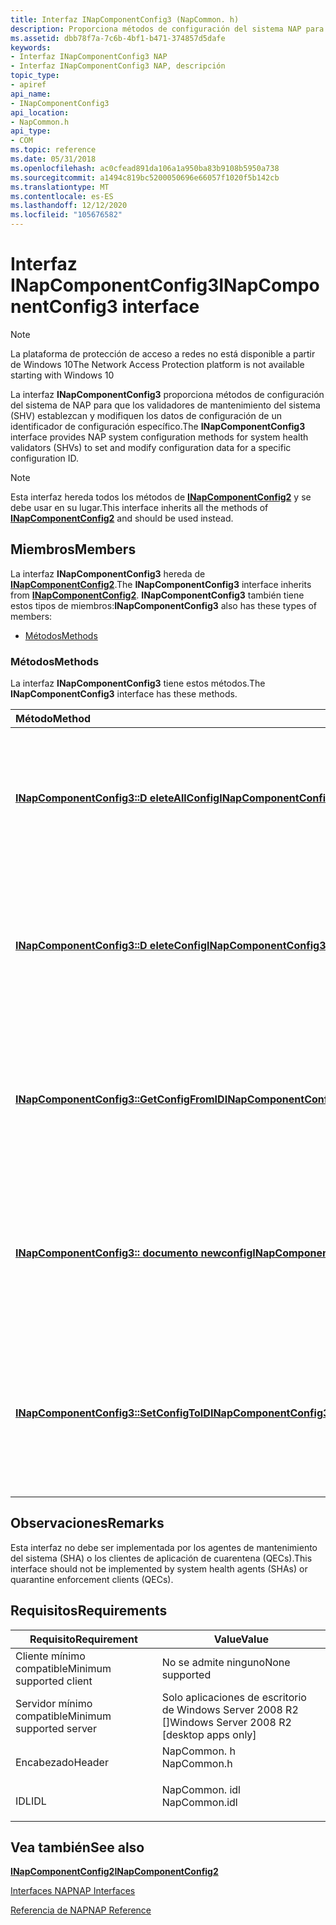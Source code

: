 ```yaml
---
title: Interfaz INapComponentConfig3 (NapCommon. h)
description: Proporciona métodos de configuración del sistema NAP para que los validadores de mantenimiento del sistema (SHV) establezcan y modifiquen los datos de configuración de un identificador de configuración específico.
ms.assetid: dbb78f7a-7c6b-4bf1-b471-374857d5dafe
keywords:
- Interfaz INapComponentConfig3 NAP
- Interfaz INapComponentConfig3 NAP, descripción
topic_type:
- apiref
api_name:
- INapComponentConfig3
api_location:
- NapCommon.h
api_type:
- COM
ms.topic: reference
ms.date: 05/31/2018
ms.openlocfilehash: ac0cfead891da106a1a950ba83b9108b5950a738
ms.sourcegitcommit: a1494c819bc5200050696e66057f1020f5b142cb
ms.translationtype: MT
ms.contentlocale: es-ES
ms.lasthandoff: 12/12/2020
ms.locfileid: "105676582"
---
```

# <a name="inapcomponentconfig3-interface"></a><span data-ttu-id="61bc8-105">Interfaz INapComponentConfig3</span><span class="sxs-lookup"><span data-stu-id="61bc8-105">INapComponentConfig3 interface</span></span>

> [!Note]  
> <span data-ttu-id="61bc8-106">La plataforma de protección de acceso a redes no está disponible a partir de Windows 10</span><span class="sxs-lookup"><span data-stu-id="61bc8-106">The Network Access Protection platform is not available starting with Windows 10</span></span>

 

<span data-ttu-id="61bc8-107">La interfaz **INapComponentConfig3** proporciona métodos de configuración del sistema de NAP para que los validadores de mantenimiento del sistema (SHV) establezcan y modifiquen los datos de configuración de un identificador de configuración específico.</span><span class="sxs-lookup"><span data-stu-id="61bc8-107">The **INapComponentConfig3** interface provides NAP system configuration methods for system health validators (SHVs) to set and modify configuration data for a specific configuration ID.</span></span>

> [!Note]  
> <span data-ttu-id="61bc8-108">Esta interfaz hereda todos los métodos de [**INapComponentConfig2**](inapcomponentconfig2.md) y se debe usar en su lugar.</span><span class="sxs-lookup"><span data-stu-id="61bc8-108">This interface inherits all the methods of [**INapComponentConfig2**](inapcomponentconfig2.md) and should be used instead.</span></span>

 

## <a name="members"></a><span data-ttu-id="61bc8-109">Miembros</span><span class="sxs-lookup"><span data-stu-id="61bc8-109">Members</span></span>

<span data-ttu-id="61bc8-110">La interfaz **INapComponentConfig3** hereda de [**INapComponentConfig2**](inapcomponentconfig2.md).</span><span class="sxs-lookup"><span data-stu-id="61bc8-110">The **INapComponentConfig3** interface inherits from [**INapComponentConfig2**](inapcomponentconfig2.md).</span></span> <span data-ttu-id="61bc8-111">**INapComponentConfig3** también tiene estos tipos de miembros:</span><span class="sxs-lookup"><span data-stu-id="61bc8-111">**INapComponentConfig3** also has these types of members:</span></span>

-   [<span data-ttu-id="61bc8-112">Métodos</span><span class="sxs-lookup"><span data-stu-id="61bc8-112">Methods</span></span>](#methods)

### <a name="methods"></a><span data-ttu-id="61bc8-113">Métodos</span><span class="sxs-lookup"><span data-stu-id="61bc8-113">Methods</span></span>

<span data-ttu-id="61bc8-114">La interfaz **INapComponentConfig3** tiene estos métodos.</span><span class="sxs-lookup"><span data-stu-id="61bc8-114">The **INapComponentConfig3** interface has these methods.</span></span>



| <span data-ttu-id="61bc8-115">Método</span><span class="sxs-lookup"><span data-stu-id="61bc8-115">Method</span></span>                                                                                | <span data-ttu-id="61bc8-116">Descripción</span><span class="sxs-lookup"><span data-stu-id="61bc8-116">Description</span></span>                                                                                                    |
|:--------------------------------------------------------------------------------------|:---------------------------------------------------------------------------------------------------------------|
| [<span data-ttu-id="61bc8-117">**INapComponentConfig3::D eleteAllConfig**</span><span class="sxs-lookup"><span data-stu-id="61bc8-117">**INapComponentConfig3::DeleteAllConfig**</span></span>](inapcomponentconfig3-deleteallconfig.md) | <span data-ttu-id="61bc8-118">Implementado por SHV para proporcionar una manera de restablecer el almacén de SHV a su estado original después de la instalación.</span><span class="sxs-lookup"><span data-stu-id="61bc8-118">Implemented by SHVs to provide a way to reset the SHV store to its original state after setup.</span></span><br/>      |
| [<span data-ttu-id="61bc8-119">**INapComponentConfig3::D eleteConfig**</span><span class="sxs-lookup"><span data-stu-id="61bc8-119">**INapComponentConfig3::DeleteConfig**</span></span>](inapcomponentconfig3-deleteconfig.md)       | <span data-ttu-id="61bc8-120">Implementado por SHV para proporcionar una manera de eliminar los datos de configuración de un identificador de configuración específico.</span><span class="sxs-lookup"><span data-stu-id="61bc8-120">Implemented by SHVs to provide a way to delete configuration data for a specific configuration ID.</span></span><br/>  |
| [<span data-ttu-id="61bc8-121">**INapComponentConfig3::GetConfigFromID**</span><span class="sxs-lookup"><span data-stu-id="61bc8-121">**INapComponentConfig3::GetConfigFromID**</span></span>](inapcomponentconfig3-getconfigfromid.md) | <span data-ttu-id="61bc8-122">Implementado por SHV para proporcionar una manera de obtener datos de configuración para un identificador de configuración específico.</span><span class="sxs-lookup"><span data-stu-id="61bc8-122">Implemented by SHVs to provide a way to obtain configuration data for a specific configuration ID.</span></span><br/>  |
| [<span data-ttu-id="61bc8-123">**INapComponentConfig3:: documento newconfig**</span><span class="sxs-lookup"><span data-stu-id="61bc8-123">**INapComponentConfig3::NewConfig**</span></span>](inapcomponentconfig3-newconfig.md)             | <span data-ttu-id="61bc8-124">Implementado por SHV para proporcionar una manera de crear datos de configuración para un identificador de configuración específico.</span><span class="sxs-lookup"><span data-stu-id="61bc8-124">Implemented by SHVs to provide a way to create configuration data for a specific configuration ID.</span></span><br/>  |
| [<span data-ttu-id="61bc8-125">**INapComponentConfig3::SetConfigToID**</span><span class="sxs-lookup"><span data-stu-id="61bc8-125">**INapComponentConfig3::SetConfigToID**</span></span>](inapcomponentconfig3-setconfigtoid.md)     | <span data-ttu-id="61bc8-126">Implementado por SHV para proporcionar una manera de establecer los datos de configuración para un identificador de configuración específico.</span><span class="sxs-lookup"><span data-stu-id="61bc8-126">Implemented by SHVs to provide a way to set the configuration data for a specific configuration ID.</span></span><br/> |



 

## <a name="remarks"></a><span data-ttu-id="61bc8-127">Observaciones</span><span class="sxs-lookup"><span data-stu-id="61bc8-127">Remarks</span></span>

<span data-ttu-id="61bc8-128">Esta interfaz no debe ser implementada por los agentes de mantenimiento del sistema (SHA) o los clientes de aplicación de cuarentena (QECs).</span><span class="sxs-lookup"><span data-stu-id="61bc8-128">This interface should not be implemented by system health agents (SHAs) or quarantine enforcement clients (QECs).</span></span>

## <a name="requirements"></a><span data-ttu-id="61bc8-129">Requisitos</span><span class="sxs-lookup"><span data-stu-id="61bc8-129">Requirements</span></span>



| <span data-ttu-id="61bc8-130">Requisito</span><span class="sxs-lookup"><span data-stu-id="61bc8-130">Requirement</span></span> | <span data-ttu-id="61bc8-131">Value</span><span class="sxs-lookup"><span data-stu-id="61bc8-131">Value</span></span> |
|-------------------------------------|------------------------------------------------------------------------------------------|
| <span data-ttu-id="61bc8-132">Cliente mínimo compatible</span><span class="sxs-lookup"><span data-stu-id="61bc8-132">Minimum supported client</span></span><br/> | <span data-ttu-id="61bc8-133">No se admite ninguno</span><span class="sxs-lookup"><span data-stu-id="61bc8-133">None supported</span></span><br/>                                                                |
| <span data-ttu-id="61bc8-134">Servidor mínimo compatible</span><span class="sxs-lookup"><span data-stu-id="61bc8-134">Minimum supported server</span></span><br/> | <span data-ttu-id="61bc8-135">Solo aplicaciones de escritorio de Windows Server 2008 R2 \[\]</span><span class="sxs-lookup"><span data-stu-id="61bc8-135">Windows Server 2008 R2 \[desktop apps only\]</span></span><br/>                                  |
| <span data-ttu-id="61bc8-136">Encabezado</span><span class="sxs-lookup"><span data-stu-id="61bc8-136">Header</span></span><br/>                   | <dl> <span data-ttu-id="61bc8-137"><dt>NapCommon. h</dt></span><span class="sxs-lookup"><span data-stu-id="61bc8-137"><dt>NapCommon.h</dt></span></span> </dl>   |
| <span data-ttu-id="61bc8-138">IDL</span><span class="sxs-lookup"><span data-stu-id="61bc8-138">IDL</span></span><br/>                      | <dl> <span data-ttu-id="61bc8-139"><dt>NapCommon. idl</dt></span><span class="sxs-lookup"><span data-stu-id="61bc8-139"><dt>NapCommon.idl</dt></span></span> </dl> |



## <a name="see-also"></a><span data-ttu-id="61bc8-140">Vea también</span><span class="sxs-lookup"><span data-stu-id="61bc8-140">See also</span></span>

<dl> <dt>

[<span data-ttu-id="61bc8-141">**INapComponentConfig2**</span><span class="sxs-lookup"><span data-stu-id="61bc8-141">**INapComponentConfig2**</span></span>](inapcomponentconfig2.md)
</dt> <dt>

[<span data-ttu-id="61bc8-142">Interfaces NAP</span><span class="sxs-lookup"><span data-stu-id="61bc8-142">NAP Interfaces</span></span>](nap-interfaces.md)
</dt> <dt>

[<span data-ttu-id="61bc8-143">Referencia de NAP</span><span class="sxs-lookup"><span data-stu-id="61bc8-143">NAP Reference</span></span>](nap-reference.md)
</dt> </dl>

 

 





